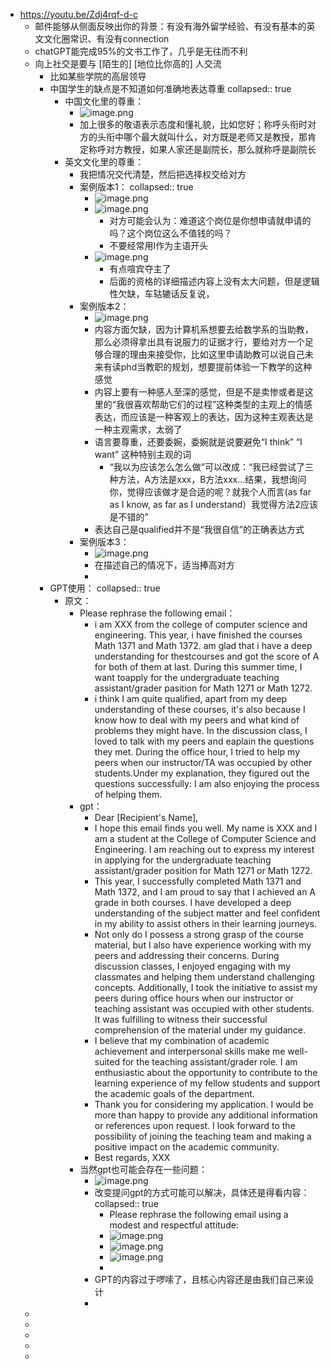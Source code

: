 - https://youtu.be/Zdj4rqf-d-c
	- 邮件能够从侧面反映出你的背景：有没有海外留学经验、有没有基本的英文文化圈常识、有没有connection
	- chatGPT能完成95%的文书工作了，几乎是无往而不利
	- 向上社交是要与 [陌生的] [地位比你高的] 人交流
		- 比如某些学院的高层领导
		- 中国学生的缺点是不知道如何准确地表达尊重
		  collapsed:: true
			- 中国文化里的尊重：
				- ![image.png](../assets/image_1693418544288_0.png)
				- 加上很多的敬语表示态度和懂礼貌，比如您好；称呼头衔时对方的头衔中哪个最大就叫什么，对方既是老师又是教授，那肯定称呼对方教授，如果人家还是副院长，那么就称呼是副院长
			- 英文文化里的尊重：
				- 我把情况交代清楚，然后把选择权交给对方
				- 案例版本1：
				  collapsed:: true
					- ![image.png](../assets/image_1693419460990_0.png)
					- ![image.png](../assets/image_1693420366370_0.png)
						- 对方可能会认为：难道这个岗位是你想申请就申请的吗？这个岗位这么不值钱的吗？
						- 不要经常用I作为主语开头
					- ![image.png](../assets/image_1693420565488_0.png)
						- 有点喧宾夺主了
						- 后面的资格的详细描述内容上没有太大问题，但是逻辑性欠缺，车轱辘话反复说，
				- 案例版本2：
					- ![image.png](../assets/image_1693421033685_0.png)
					- 内容方面欠缺，因为计算机系想要去给数学系的当助教，那么必须得拿出具有说服力的证据才行，要给对方一个足够合理的理由来接受你，比如这里申请助教可以说自己未来有读phd当教职的规划，想要提前体验一下教学的这种感觉
					- 内容上要有一种感人至深的感觉，但是不是卖惨或者是这里的“我很喜欢帮助它们的过程”这种类型的主观上的情感表达，而应该是一种客观上的表达，因为这种主观表达是一种主观需求，太弱了
					- 语言要尊重，还要委婉，委婉就是说要避免“I think” “I want” 这种特别主观的词
						- “我以为应该怎么怎么做”可以改成：“我已经尝试了三种方法，A方法是xxx，B方法xxx...结果，我想询问你，觉得应该做才是合适的呢？就我个人而言(as far as I know, as far as I understand）我觉得方法2应该是不错的”
					- 表达自己是qualified并不是“我很自信”的正确表达方式
				- 案例版本3：
					- ![image.png](../assets/image_1693421939514_0.png)
					- 在描述自己的情况下，适当捧高对方
					-
		- GPT使用：
		  collapsed:: true
			- 原文：
				- Please rephrase the following email：
					- i am XXX from the college of computer science and engineering. This year, i have finished the courses Math 1371 and Math 1372. am glad that i have a deep understanding for thestcourses and got the score of A for both of them at last. During this summer time, I want toapply for the undergraduate teaching assistant/grader pasition for Math 1271 or Math 1272.
					- i think I am quite qualified, apart from my deep understanding of these courses, it's also because I know how to deal with my peers and what kind of problems they might have. In the discussion class, I loved to talk with my peers and eaplain the questions they met. During the office hour, I tried to help my peers when our instructor/TA was occupied by other students.Under my explanation, they figured out the questions successfully: I am also enjoying the process of helping them.
				- gpt：
					- Dear [Recipient's Name],
					- I hope this email finds you well. My name is XXX and I am a student at the College of Computer Science and Engineering. I am reaching out to express my interest in applying for the undergraduate teaching assistant/grader position for Math 1271 or Math 1272.
					- This year, I successfully completed Math 1371 and Math 1372, and I am proud to say that I achieved an A grade in both courses. I have developed a deep understanding of the subject matter and feel confident in my ability to assist others in their learning journeys.
					- Not only do I possess a strong grasp of the course material, but I also have experience working with my peers and addressing their concerns. During discussion classes, I enjoyed engaging with my classmates and helping them understand challenging concepts. Additionally, I took the initiative to assist my peers during office hours when our instructor or teaching assistant was occupied with other students. It was fulfilling to witness their successful comprehension of the material under my guidance.
					- I believe that my combination of academic achievement and interpersonal skills make me well-suited for the teaching assistant/grader role. I am enthusiastic about the opportunity to contribute to the learning experience of my fellow students and support the academic goals of the department.
					- Thank you for considering my application. I would be more than happy to provide any additional information or references upon request. I look forward to the possibility of joining the teaching team and making a positive impact on the academic community.
					- Best regards, XXX
				- 当然gpt也可能会存在一些问题：
					- ![image.png](../assets/image_1693424735556_0.png)
					- 改变提问gpt的方式可能可以解决，具体还是得看内容：
					  collapsed:: true
						- Please rephrase the following email using a modest and respectful attitude:
						- ![image.png](../assets/image_1693425089906_0.png)
						- ![image.png](../assets/image_1693425154948_0.png)
						- ![image.png](../assets/image_1693425185967_0.png)
						-
					- GPT的内容过于啰嗦了，且核心内容还是由我们自己来设计
					-
	-
	-
	-
	-
	-